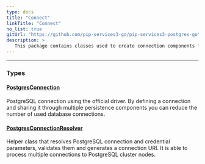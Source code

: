 ```yaml
---
type: docs
title: "Connect"
linkTitle: "Connect"
no_list: true
gitUrl: "https://github.com/pip-services3-go/pip-services3-postgres-go"
description: >
   This package contains classes used to create connection components for PostgreSQL databases.
---
```

---

<div class="module-body"> 

### Types

#### [PostgresConnection](postgres_connection)
PostgreSQL connection using the official driver.
By defining a connection and sharing it through multiple persistence components
you can reduce the number of used database connections.

#### [PostgresConnectionResolver](postgres_connection_resolver)
Helper class that resolves PostgreSQL connection and credential parameters,
validates them and generates a connection URI. 
It is able to process multiple connections to PostgreSQL cluster nodes.

</div>

